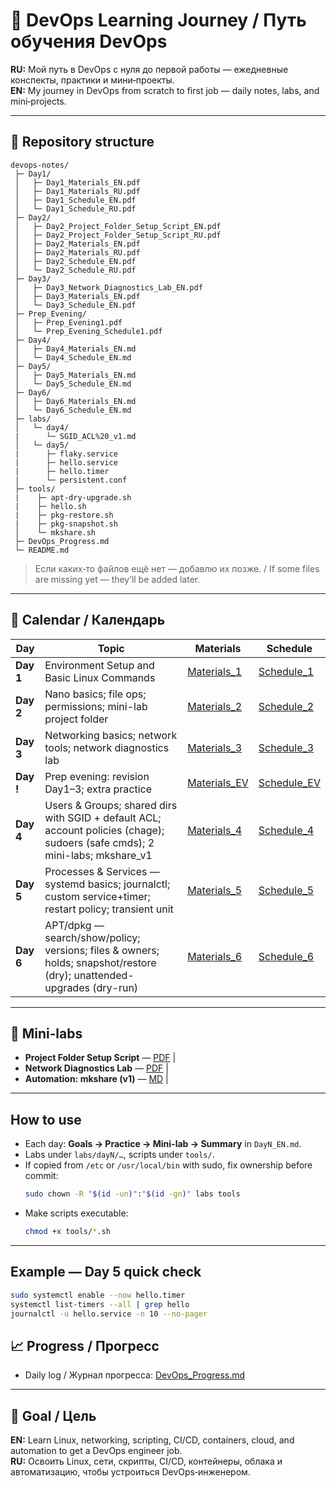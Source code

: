 # 📌 DevOps Learning Journey / Путь обучения DevOps

**RU:** Мой путь в DevOps с нуля до первой работы — ежедневные конспекты, практики и мини‑проекты.  
**EN:** My journey in DevOps from scratch to first job — daily notes, labs, and mini‑projects.

---

## 📂 Repository structure
```
devops-notes/
 ├─ Day1/
 │   ├─ Day1_Materials_EN.pdf
 │   ├─ Day1_Materials_RU.pdf
 │   ├─ Day1_Schedule_EN.pdf
 │   └─ Day1_Schedule_RU.pdf
 ├─ Day2/
 │   ├─ Day2_Project_Folder_Setup_Script_EN.pdf
 │   ├─ Day2_Project_Folder_Setup_Script_RU.pdf
 │   ├─ Day2_Materials_EN.pdf
 │   ├─ Day2_Materials_RU.pdf
 │   ├─ Day2_Schedule_EN.pdf
 │   └─ Day2_Schedule_RU.pdf
 ├─ Day3/
 │   ├─ Day3_Network_Diagnostics_Lab_EN.pdf
 │   ├─ Day3_Materials_EN.pdf
 │   └─ Day3_Schedule_EN.pdf
 ├─ Prep_Evening/
 │   ├─ Prep_Evening1.pdf
 │   └─ Prep_Evening_Schedule1.pdf
 ├─ Day4/
 │   ├─ Day4_Materials_EN.md
 │   └─ Day4_Schedule_EN.md
 ├─ Day5/
 │   ├─ Day5_Materials_EN.md
 │   └─ Day5_Schedule_EN.md
 ├─ Day6/
 │   ├─ Day6_Materials_EN.md
 │   └─ Day6_Schedule_EN.md
 ├─ labs/
 │   └─ day4/
 |      └─ SGID_ACL%20_v1.md
 │   └─ day5/
 |      ├─ flaky.service
 |      ├─ hello.service
 |      ├─ hello.timer
 |      └─ persistent.conf
 ├─ tools/
 |    ├─ apt-dry-upgrade.sh
 |    ├─ hello.sh
 |    ├─ pkg-restore.sh
 |    ├─ pkg-snapshot.sh
 │    └─ mkshare.sh
 ├─ DevOps_Progress.md
 └─ README.md
```

> Если каких‑то файлов ещё нет — добавлю их позже. / If some files are missing yet — they’ll be added later.

---

## 📅 Calendar / Календарь
| Day | Topic | Materials | Schedule |
|-----|-------|-----------|----------|
| **Day 1** | Environment Setup and Basic Linux Commands | [Materials_1](Day1/Day1_Materials_EN.pdf) | [Schedule_1](Day1/Day1_Schedule_EN.pdf) |
| **Day 2** | Nano basics; file ops; permissions; mini-lab project folder | [Materials_2](Day2/Day2_Materials_EN.pdf) | [Schedule_2](Day2/Day2_Schedule_EN.pdf) |
| **Day 3** | Networking basics; network tools; network diagnostics lab | [Materials_3](Day3/Day3_Materials_EN.pdf) |[Schedule_3](Day3/Day3_Schedule_EN.pdf) |
| **Day !** | Prep evening: revision Day1–3; extra practice | [Materials_EV](Prep_Evening/Prep_Evening1.pdf) | [Schedule_EV](Prep_Evening/Prep_Evening_Schedule1.pdf) |
| **Day 4** | Users & Groups; shared dirs with SGID + default ACL; account policies (chage); sudoers (safe cmds); 2 mini-labs; mkshare_v1 | [Materials_4](Day4/Day4_Materials_EN.md) | [Schedule_4](Day4/Day4_Schedule_EN.md) |
| **Day 5** | Processes & Services — systemd basics; journalctl; custom service+timer; restart policy; transient unit | [Materials_5](Day5/Day5_Materials_EN.md) | [Schedule_5](Day5/Day5_Schedule_EN.md) |
| **Day 6** | APT/dpkg — search/show/policy; versions; files & owners; holds; snapshot/restore (dry); unattended-upgrades (dry-run) | [Materials_6](Day6/Day6_Materials_EN.md) | [Schedule_6](Day6/Day6_Schedule_EN.md) |
---

## 🧪 Mini‑labs
- **Project Folder Setup Script** — [PDF](Day2/Day2_Project_Folder_Setup_Script_EN.pdf) |
- **Network Diagnostics Lab** — [PDF](Day3/Day3_Network_Diagnostics_Lab_EN.pdf) |
- **Automation: mkshare (v1)** — [MD](labs/day4/SGID_ACL%20_v1.md) |
---

## How to use
- Each day: **Goals → Practice → Mini-lab → Summary** in `DayN_EN.md`.
- Labs under `labs/dayN/…`, scripts under `tools/`.
- If copied from `/etc` or `/usr/local/bin` with sudo, fix ownership before commit:
  ```bash
  sudo chown -R "$(id -un)":"$(id -gn)" labs tools
  ```
- Make scripts executable:
  ```bash
  chmod +x tools/*.sh
  ```
---

## Example — Day 5 quick check
```bash
sudo systemctl enable --now hello.timer
systemctl list-timers --all | grep hello
journalctl -u hello.service -n 10 --no-pager
```

## 📈 Progress / Прогресс
- Daily log / Журнал прогресса: [DevOps_Progress.md](DevOps_Progress.md)

---

## 🎯 Goal / Цель
**EN:** Learn Linux, networking, scripting, CI/CD, containers, cloud, and automation to get a DevOps engineer job.  
**RU:** Освоить Linux, сети, скрипты, CI/CD, контейнеры, облака и автоматизацию, чтобы устроиться DevOps‑инженером.

